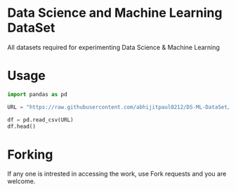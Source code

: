 # Data Science and Machine Learning DataSet
All datasets required for experimenting Data Science &amp; Machine Learning

# Usage
```python
import pandas as pd

URL = "https://raw.githubusercontent.com/abhijitpaul0212/DS-ML-DataSet/main/<name_file.extension>"

df = pd.read_csv(URL)
df.head()
```

# Forking
If any one is intrested in accessing the work, use Fork requests and you are welcome.
